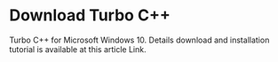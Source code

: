 # Download Turbo C++
Turbo C++ for Microsoft Windows 10. Details download and installation tutorial is available at this article Link. 
